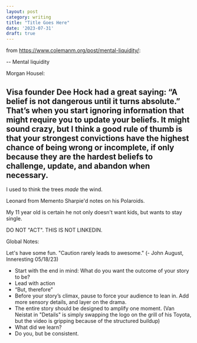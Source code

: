 ```yaml
---
layout: post
category: writing
title: "Title Goes Here"
date: '2023-07-31'
draft: true
---
```


from https://www.colemanm.org/post/mental-liquidity/:

--
Mental liquidity


Morgan Housel:

Visa founder Dee Hock had a great saying: “A belief is not dangerous until it turns absolute.” That’s when you start ignoring information that might require you to update your beliefs. It might sound crazy, but I think a good rule of thumb is that your strongest convictions have the highest chance of being wrong or incomplete, if only because they are the hardest beliefs to challenge, update, and abandon when necessary.
--

I used to think the trees _made_ the wind.

Leonard from Memento Sharpie'd notes on his Polaroids.

My 11 year old is certain he not only doesn't want kids, but wants to stay single.





DO NOT "ACT". THIS IS NOT LINKEDIN.

Global Notes:

Let's have some fun. "Caution rarely leads to awesome." (- John August, Inneresting 05/18/23)

- Start with the end in mind: What do you want the outcome of your story to be?
- Lead with action
- “But, therefore”
- Before your story’s climax, pause to force your audience to lean in. Add more sensory details, and layer on the drama.
- The entire story should be designed to amplify one moment. (Van Neistat in "Details" is simply swapping the logo on the grill of his Toyota, but the video is gripping because of the structured buildup)
- What did we learn?
- Do you, but be consistent.
